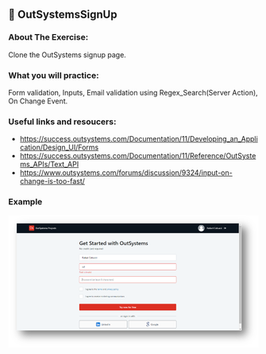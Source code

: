 ## :ledger: OutSystemsSignUp

### About The Exercise:

Clone the OutSystems signup page. 

### What you will practice:

Form validation, Inputs, Email validation using Regex_Search(Server Action), On Change Event.

### Useful links and resoucers:

- https://success.outsystems.com/Documentation/11/Developing_an_Application/Design_UI/Forms
- https://success.outsystems.com/Documentation/11/Reference/OutSystems_APIs/Text_API
- https://www.outsystems.com/forums/discussion/9324/input-on-change-is-too-fast/

### Example
![OutSystems Image](./Samples/outSystemsSignUp.png)

